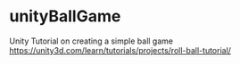 # unityBallGame
Unity Tutorial on creating a simple ball game
https://unity3d.com/learn/tutorials/projects/roll-ball-tutorial/
